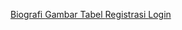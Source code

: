 [Biografi ](https://nasihangat.github.io/tes/Registrasi/)
[Gambar Tabel ](https://nasihangat.github.io/tes/Registrasi/)
[Registrasi ](https://nasihangat.github.io/tes/Registrasi/)
[Login ](https://nasihangat.github.io/tes/Login/)
